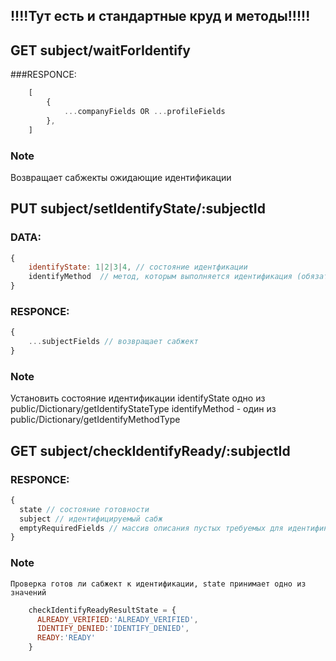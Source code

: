 !!!!Тут есть и стандартные круд и методы!!!!!
----------------


## GET subject/waitForIdentify
###RESPONCE:
```js
	[
		{
			...companyFields OR ...profileFields
		},
	]
```
### Note
Возвращает сабжекты ожидающие идентификации


## PUT subject/setIdentifyState/:subjectId

### DATA:
```js
{ 
	identifyState: 1|2|3|4, // состояние идентфикации
	identifyMethod  // метод, которым выполняется идентификация (обязателен только при установке состояния TO_VERIFY)
}

```

### RESPONCE:
```js
{
	...subjectFields // возвращает сабжект
}
```
### Note
Установить состояние идентификации identifyState одно из public/Dictionary/getIdentifyStateType
identifyMethod - один из public/Dictionary/getIdentifyMethodType



## GET subject/checkIdentifyReady/:subjectId

### RESPONCE:
```js
{
  state // состояние готовности 
  subject // идентифицируемый сабж 
  emptyRequiredFields // массив описания пустых требуемых для идентификации, но незаполненых полей
}
```
### Note
	Проверка готов ли сабжект к идентификации, state принимает одно из значений  
```js
	checkIdentifyReadyResultState = {
	  ALREADY_VERIFIED:'ALREADY_VERIFIED',
	  IDENTIFY_DENIED:'IDENTIFY_DENIED',
	  READY:'READY'
	}
```